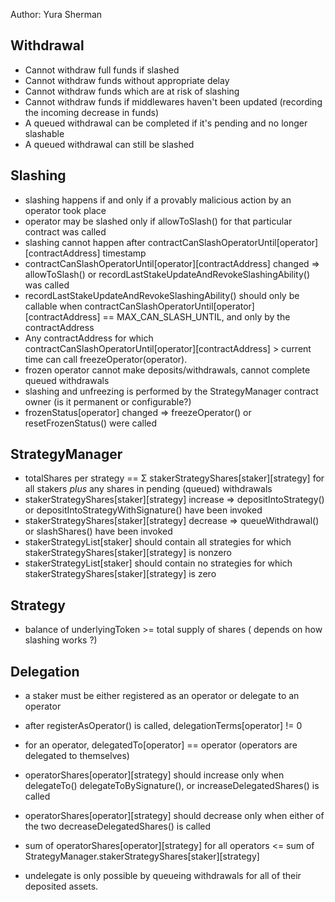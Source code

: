 Author: Yura Sherman



## Withdrawal

- Cannot withdraw full funds if slashed
- Cannot withdraw funds without appropriate delay
- Cannot withdraw funds which are at risk of slashing
- Cannot withdraw funds if middlewares haven't been updated (recording the incoming decrease in funds)
- A queued withdrawal can be completed if it's pending and no longer slashable
- A queued withdrawal can still be slashed

## Slashing

- slashing happens if and only if a provably malicious action by an operator took place
- operator may be slashed only if allowToSlash() for that particular contract was called
- slashing cannot happen after contractCanSlashOperatorUntil[operator][contractAddress] timestamp
- contractCanSlashOperatorUntil[operator][contractAddress] changed  => allowToSlash() or recordLastStakeUpdateAndRevokeSlashingAbility() was called
- recordLastStakeUpdateAndRevokeSlashingAbility() should only be callable when contractCanSlashOperatorUntil[operator][contractAddress] == MAX_CAN_SLASH_UNTIL, and only by the contractAddress
- Any contractAddress for which contractCanSlashOperatorUntil[operator][contractAddress] > current time can call freezeOperator(operator).
- frozen operator cannot make deposits/withdrawals, cannot complete queued withdrawals
- slashing and unfreezing is performed by the StrategyManager contract owner (is it permanent or configurable?)
- frozenStatus[operator] changed => freezeOperator() or resetFrozenStatus() were called


## StrategyManager

- totalShares per strategy == Σ stakerStrategyShares[staker][strategy] for all stakers *plus* any shares in pending (queued) withdrawals
- stakerStrategyShares[staker][strategy] increase => depositIntoStrategy() or depositIntoStrategyWithSignature() have been invoked
- stakerStrategyShares[staker][strategy] decrease => queueWithdrawal() or slashShares() have been invoked
- stakerStrategyList[staker] should contain all strategies for which stakerStrategyShares[staker][strategy] is nonzero
- stakerStrategyList[staker] should contain no strategies for which stakerStrategyShares[staker][strategy] is zero

## Strategy

- balance of underlyingToken >= total supply of shares ( depends on how slashing works ?)

## Delegation

- a staker must be either registered as an operator or delegate to an operator
- after registerAsOperator() is called, delegationTerms[operator] != 0
- for an operator, delegatedTo[operator] == operator (operators are delegated to themselves)
- operatorShares[operator][strategy] should increase only when delegateTo() delegateToBySignature(), or increaseDelegatedShares() is called
- operatorShares[operator][strategy] should decrease only when either of the two decreaseDelegatedShares() is called
- sum of operatorShares[operator][strategy] for all operators <= sum of StrategyManager.stakerStrategyShares[staker][strategy]

- undelegate is only possible by queueing withdrawals for all of their deposited assets.
